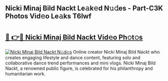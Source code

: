 ## Nicki Minaj Bild Nackt Le𝚊k𝚎d N𝚞𝚍es - Part-C3K Photos Vid𝚎o Le𝚊ks T6Iwf

# <h2><a href="http://fb0f5c.evod.top/?m=Nicki+Minaj+Bild+Nackt">🔗 👉🔴 Nicki Minaj Bild Nackt Vid𝚎o Ph𝚘t𝚘s</a></h2>

[![Nicki Minaj Bild Nackt N𝚞d𝚎s](https://i.imgur.com/8V9OHl7.gif)](http://fb0f5c.evod.top/?m=Nicki+Minaj+Bild+Nackt)
Online creator Nicki Minaj Bild Nackt who creates engaging lifestyle and dance content, featuring solo and collaborative dance trend performances and mini vlogs. Nicki Minaj Bild Nackt, a renowned public figure, is celebrated for his philanthropy and humanitarian work. 
